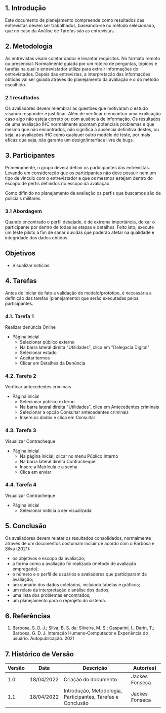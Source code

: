 ## 1. Introdução

Este documento de planejamento compreende como resultados das entrevistas devem ser trabalhados, baseando-se no método selecionado, que no caso da Análise de Tarefas são as entrevistas.

## 2. Metodologia

As entrevistas visam coletar dados e levantar requisitos. No formato remoto ou presencial. Normalmente guiada por um roteiro de perguntas, tópicos e tarefas na qual o entrevistador utiliza para extrair informações do entrevistados. Depois das entrevistas, a interpretação das informações obtidas vai ser guiada através do planejamento da avaliação e o do método escolhido.

### 2.1 resultados

Os avaliadores devem relembrar as questões que motivaram o estudo visando responder e justificar. Além de verificar e encontrar uma explicação caso algo não esteja correto ou com ausência de informação. Os resultados de uma avaliação IHC normalmente apontam potenciais problemas e que mesmo que não encontrados, não significa a ausência definitiva destes, ou seja, as avaliações IHC como qualquer outro modelo de teste, por mais eficaz que seja; não garante um design/interface livre de bugs.

## 3. Participantes

Primeiramente, o grupo deverá definir os participantes das entrevistas. Levando em consideração que os participantes não deve possuir nem um tipo de vinculo com o entrevistador e que os mesmos estejam dentro do escopo de perfis definidos no escopo da avaliação.

Como difinido no planejamento da avaliação os perfis que buscamos são de policiais militares.

### 3.1 Abordagem

Quando encontrado o perfil desejado, é de extrema importância, deixar o participante por dentro de todas as etapas e detalhes. Feito isto, execute um teste piloto a fim de sanar dúvidas que poderão afetar na qualidade e integridade dos dados obtidos.

## Objetivos

- Visualizar notícias

## 4. Tarefas

Antes de iniciar de fato a validação do modelo/protótipo, é necessária a definição das tarefas (planejamento) que serão executadas pelos participantes.

### 4.1. Tarefa 1

Realizar denúncia Online

- Página inicial
  - Selecionar público externo
  - Na barra lateral direita "Utilidades", clica em "Delegacia Digital"
  - Selecionar estado
  - Aceitar termos
  - Clicar em Detalhes da Denúncia

### 4.2. Tarefa 2

Verificar antecedentes criminais

- Página inicial
  - Selecionar público externo
  - Na barra lateral direita "Utilidades", clica em Antecedentes criminais
  - Selecionar a opção Consultar antecedentes criminais
  - Insere os dados e clica em Consultar

### 4.3. Tarefa 3

Visualizar Contracheque

- Página inicial
  - Na página inicial, clicar no menu Público Interno
  - Na barra lateral direita Contracheque
  - Insere a Matrícula e a senha
  - Clica em enviar

### 4.4. Tarefa 4

Visualizar Contracheque

- Página inicial
  - Selecionar notícia a ser visualizada 
  
## 5. Conclusão

Os avaliadores devem relatar os resultados consolidados, normalmente através de um documentos costumam incluir de acordo com o Barbosa e Silva (2021):

- os objetivos e escopo da avaliação;
- a forma como a avaliação foi realizada (método de avaliação empregado);
- o número e o perfil de usuários e avaliadores que participaram da avaliação;
- um sumário dos dados coletados, incluindo tabelas e gráficos;
- um relato da interpretação e análise dos dados;
- uma lista dos problemas encontrados;
- um planejamento para o reprojeto do sistema.

## 6. Referências

1. Barbosa, S. D. J.; Silva, B. S. da; Silveira, M. S.; Gasparini, I.; Darin, T.; Barbosa, G. D. J. Interação Humano-Computador e Experiência do usuário. Autopublicação. 2021

## 7. Histórico de Versão

| Versão | Data       | Descrição                                                   | Autor(es)     |
| ------ | ---------- | ----------------------------------------------------------- | ------------- |
| 1.0    | 18/04/2022 | Criação do documento                                        | Jackes Fonseca |
| 1.1    | 18/04/2022 | Introdução, Metodologia, Participantes, Tarefas e Conclusão | Jackes Fonseca |

